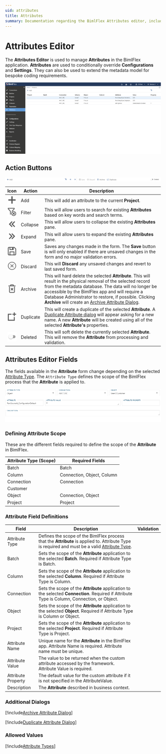 ```yaml
---
uid: attributes
title: Attributes
summary: Documentation regarding the BimlFlex Attributes editor, including editor fields, field descriptions, and data types. 
---
```

# Attributes Editor

The **Attributes Editor** is used to manage **Attributes** in the BimlFlex application. **Attributes** are used to conditionally override **Configurations** and **Settings**. They can also be used to extend the metadata model for bespoke coding requirements.

![BimlFlex - Attributes Editor](images/bfx-attributes-editor-overview.png "BimlFlex - Attributes Editor")

<!--
<img
    src="images/attributes.64566.png"
    title="Attributes Editor"
/>
-->

## Action Buttons

![BimlFlex Attributes Editor - Action Buttons](images/bfx-attributes-action-buttons.png "BimlFlex Attributes Editor - Action Buttons")

<!--
<img
    src="images/attributes-action-buttons.64566.png"
    title="Attributes Action Buttons"
/>
-->

| Icon | Action | Description |
|-|-|-|
| <div class="icon-col m-5"><img src="images/svg-icons/add.svg" /></div> | Add | This will add an attribute to the current **Project**. |
| <div class="icon-col m-5"><img src="images/svg-icons/filter-clear.svg" /></div> | Filter | This will allow users to search for existing **Attributes** based on key words and search terms. |
| <div class="icon-col m-5"><img src="images/svg-icons/expanded.svg" /></div> | Collapse | This will allow users to collapse the existing **Attributes** pane. |
| <div class="icon-col m-5"><img src="images/svg-icons/collapsed.svg" /></div> | Expand | This will allow users to expand the existing **Attributes** pane. |
| <div class="icon-col m-5"><img src="images/svg-icons/save.svg" /></div> | Save | Saves any changes made in the form. The **Save** button is will only enabled if there are unsaved changes in the form and no major validation errors. |
| <div class="icon-col m-5"><img src="images/svg-icons/discard.svg" /></div> | Discard | This will **Discard** any unsaved changes and revert to last saved form. |
| <div class="icon-col m-5"><img src="images/svg-icons/archive-delete.svg" /></div> | Archive | This will hard delete the selected **Attribute**.  This will result in the physical removal of the selected record from the metadata database.  The data will no longer be accessible by the BimlFlex app and will require a Database Administrator to restore, if possible. Clicking **Archive** will create an [Archive Attribute Dialog](#archive-attribute-dialog). |
| <div class="icon-col m-5"><img src="images/svg-icons/duplicate-objects.svg" /></div> | Duplicate | This will create a duplicate of the selected **Attribute**.  A [Duplicate Attribute dialog](#duplicate-attribute-dialog) will appear asking for a new name. A new **Attribute** will be created using all of the selected **Attribute's** properties. |
| <div class="icon-col m-5"><img src="images/bimlflex-app-action-switch.png" /></div> | Deleted | This will soft delete the currently selected **Attribute**.  This will remove the **Attribute** from processing and validation. |

<!--
| <div class="icon-col m-5"><img src="images/svg-icons/refresh.svg" /></div> | Refresh | This will trigger a refresh of the metadata for the selected **Attribute**. All unsaved changes will be lost. |
| <div class="icon-col m-5"><img src="images/svg-icons/validate.svg" /></div> | Validate | This will trigger validation to be run on all **Attributes** in the application. It will display <img class="icon-inline" src="images/svg-icons/success.svg" /> if all validation passes, or <img class="icon-inline" src="images/svg-icons/error.svg" /> if there errors and add those errors to the global validation list. |
[!include[Restore Entities Tip](_tip-restore-entities.md)]
-->

## Attributes Editor Fields

The fields available in the **Attribute** form change depending on the selected [Attribute Type](#attribute-types). The `Attribute Type` defines the scope of the BimlFlex process that the **Attribute** is applied to.

<img
    src="images/attributes-fields.64566.png"
    title="{Entity Plural} Editor Fields"
/>

### Defining Attribute Scope

These are the different fields required to define the scope of the **Attribute** in BimlFlex.

| Attribute Type (Scope) | Required Fields |
|-|-|
| Batch | Batch |
| Column | Connection, Object, Column |
| Connection | Connection |
| Customer | |
| Object | Connection, Object |
| Project | Project |

### Attribute Field Definitions

|Field|Description|Validation|
|-|-|-|
| Attribute Type | Defines the scope of the BimlFlex process that the **Attribute** is applied to. Attribute Type is required and must be a valid [Attribute Type](#attribute-types). |
| Batch | Sets the scope of the **Attribute** application to the selected **Batch**. Required if Attribute Type is Batch. |
| Column | Sets the scope of the **Attribute** application to the selected **Column**. Required if Attribute Type is Column. |
| Connection | Sets the scope of the **Attribute** application to the selected **Connection**. Required if Attribute Type is Column, Connection, or Object. |
| Object | Sets the scope of the **Attribute** application to the selected **Object**. Required if Attribute Type is Column or Object. |
| Project | Sets the scope of the **Attribute** application to the selected **Project**. Required if Attribute Type is Project. |
| Attribute Name | Unique name for the **Attribute** in the BimlFlex app. Attribute Name is required. Attribute name must be unique. |
| Attribute Value | The value to be returned when the custom attribute accessed by the framework. Attribute Value is required. |
| Attribute Property | The default value for the custom attribute if it is not specified in the AttributeValue. |
| Description | The **Attribute** described in business context. |

### Additional Dialogs

[!include[Archive Attribute Dialog](_dialog-archive-attribute-single.md)]

[!include[Duplicate Attribute Dialog](_dialog-duplicate-attribute.md)]

### Allowed Values

[!include[Attribute Types](_enum-attribute-type.md)]
